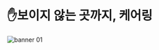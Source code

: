 # ✋보이지 않는 곳까지, 케어링

![banner 01](https://github.com/user-attachments/assets/1f292db4-e7a8-4f1c-b84e-7e8588de4c11)

